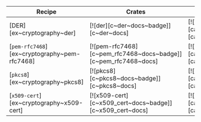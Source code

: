 | Recipe | Crates | Categories |
|--------|--------|------------|
| [DER][ex~cryptography~der] | [![der][c~der~docs~badge]][c~der~docs] | [![cat~cryptography][cat~cryptography~badge]][cat~cryptography] |
| [`pem-rfc7468`][ex~cryptography~pem-rfc7468] | [![pem-rfc7468][c~pem_rfc7468~docs~badge]][c~pem_rfc7468~docs] | [![cat~cryptography][cat~cryptography~badge]][cat~cryptography] |
| [`pkcs8`][ex~cryptography~pkcs8] | [![pkcs8][c~pkcs8~docs~badge]][c~pkcs8~docs] | [![cat~cryptography][cat~cryptography~badge]][cat~cryptography] |
| [`x509-cert`][ex~cryptography~x509-cert] | [![x509-cert][c~x509_cert~docs~badge]][c~x509_cert~docs] | [![cat~cryptography][cat~cryptography~badge]][cat~cryptography] |
